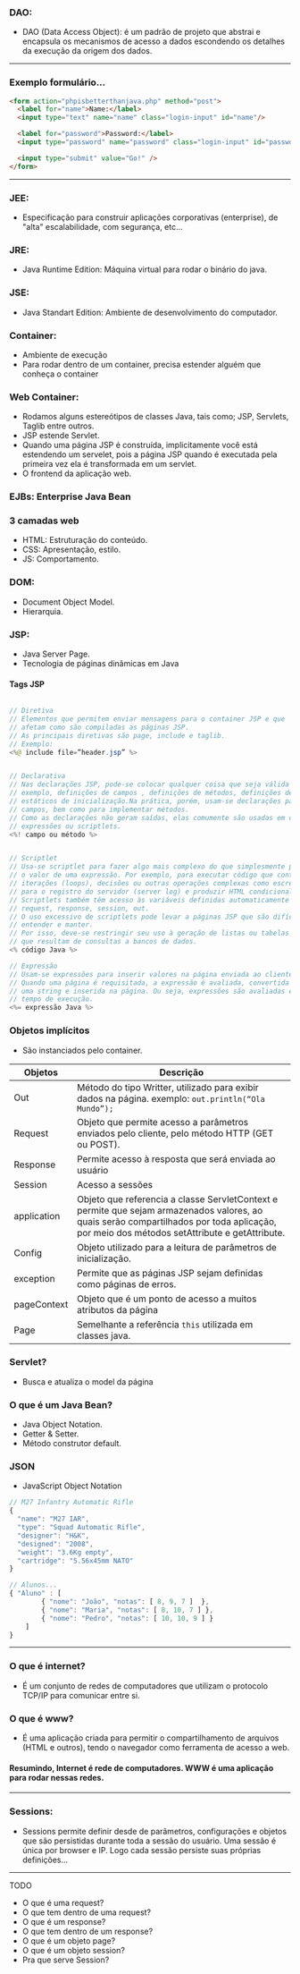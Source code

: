 ### DAO:
- DAO (Data Access Object): é um padrão de projeto que abstrai e encapsula os mecanismos de acesso a dados escondendo os detalhes da execução da origem dos dados.

---

### Exemplo formulário...

```html
<form action="phpisbetterthanjava.php" method="post">
  <label for="name">Name:</label>
  <input type="text" name="name" class="login-input" id="name"/>

  <label for="password">Password:</label>
  <input type="password" name="password" class="login-input" id="password" />

  <input type="submit" value="Go!" />
</form>
```


---

### JEE: 
- Especificação para construir aplicações corporativas (enterprise), de "alta" escalabilidade, com segurança, etc...

### JRE: 
- Java Runtime Edition:  Máquina virtual para rodar o binário do java.

### JSE: 
- Java Standart Edition: Ambiente de desenvolvimento do computador.

### Container:
- Ambiente de execução
- Para rodar dentro de um container, precisa estender alguém que conheça o container

### Web Container:
- Rodamos alguns estereótipos de classes Java, tais como; JSP, Servlets, Taglib entre outros.
- JSP estende Servlet.
- Quando uma página JSP é construída, implicitamente você está estendendo um servelet, pois a página JSP quando é executada pela primeira vez ela é transformada em um servlet.
- O frontend da aplicação web.

### EJBs: Enterprise Java Bean 

### 3 camadas web
- HTML: Estruturação do conteúdo.
- CSS: Apresentação, estilo.
- JS: Comportamento.

### DOM:
- Document Object Model.
- Hierarquia.

### JSP:
- Java Server Page.
- Tecnologia de páginas dinâmicas em Java

#### Tags JSP

```java

// Diretiva
// Elementos que permitem enviar mensagens para o container JSP e que 
// afetam como são compiladas as páginas JSP. 
// As principais diretivas são page, include e taglib.
// Exemplo:
<%@ include file=”header.jsp” %>


// Declarativa
// Nas declarações JSP, pode-se colocar qualquer coisa que seja válida pôr em uma classe. Por
// exemplo, definições de campos , definições de métodos, definições de classes internas, blocos
// estáticos de inicialização.Na prática, porém, usam-se declarações para declarar e inicializar
// campos, bem como para implementar métodos.
// Como as declarações não geram saídas, elas comumente são usadas em conjunto com
// expressões ou scriptlets.
<%! campo ou método %>


// Scriptlet
// Usa-se scriptlet para fazer algo mais complexo do que simplesmente produzir 
// o valor de uma expressão. Por exemplo, para executar código que contenha 
// iterações (loops), decisões ou outras operações complexas como escrever 
// para o registro do servidor (server log) e produzir HTML condicionalmente.
// Scriptlets também têm acesso às variáveis definidas automaticamente como 
// request, response, session, out.
// O uso excessivo de scriptlets pode levar a páginas JSP que são difíceis de 
// entender e manter.
// Por isso, deve-se restringir seu uso à geração de listas ou tabelas de dados 
// que resultam de consultas a bancos de dados.
<% código Java %>

// Expressão
// Usam-se expressões para inserir valores na página enviada ao cliente.
// Quando uma página é requisitada, a expressão é avaliada, convertida para 
// uma string e inserida na página. Ou seja, expressões são avaliadas em 
// tempo de execução.
<%= expressão Java %>

```

### Objetos implícitos
- São instanciados pelo container.

| Objetos                   | Descrição                                                           |
|--------------------------- | ------------------------------------------------------------- |
| Out                          | Método do tipo Writter, utilizado para exibir dados na página. exemplo: `out.println(“Ola Mundo”);`|
| Request                  | Objeto que permite acesso a parâmetros enviados pelo cliente, pelo método HTTP (GET ou POST). |
| Response               | Permite acesso à resposta que será enviada ao usuário |
| Session                  | Acesso a sessões |
| application | Objeto que referencia a classe ServletContext e permite que sejam armazenados valores, ao quais serão compartilhados por toda aplicação, por meio dos métodos setAttribute e getAttribute.|
| Config | Objeto utilizado para a leitura de parâmetros de inicialização.|
| exception | Permite que as páginas JSP sejam definidas como páginas de erros. |
| pageContext | Objeto que é um ponto de acesso a muitos atributos da página |
| Page | Semelhante a referência `this` utilizada em classes java. |

### Servlet?
- Busca e atualiza o model da página

### O que é um Java Bean?
- Java Object Notation.
- Getter & Setter.
- Método construtor default.

### JSON
- JavaScript Object Notation

```javascript
// M27 Infantry Automatic Rifle
{
  "name": "M27 IAR",
  "type": "Squad Automatic Rifle",
  "designer": "H&K",
  "designed": "2008",
  "weight": "3.6Kg empty",
  "cartridge": "5.56x45mm NATO"
}

// Alunos...
{ "Aluno" : [ 
        { "nome": "João", "notas": [ 8, 9, 7 ]  },
        { "nome": "Maria", "notas": [ 8, 10, 7 ] },
        { "nome": "Pedro", "notas": [ 10, 10, 9 ] } 
    ]
}
```

---

### O que é internet?
- É um conjunto de redes de computadores que utilizam o protocolo TCP/IP para comunicar entre si.

### O que é www?
- É uma aplicação criada para permitir o compartilhamento de arquivos (HTML e outros), tendo o  navegador como ferramenta de acesso a web.

#### Resumindo, Internet é rede de computadores. WWW é uma aplicação para rodar nessas redes.

---

### Sessions:
- Sessions permite definir desde de parâmetros, configurações e objetos que são persistidas durante toda a sessão do usuário. Uma sessão é única  por browser e IP. Logo cada sessão persiste suas próprias definições...

---
 TODO

* O que é uma request?
* O que tem dentro de uma request?
* O que é um response?
* O que tem dentro de um response?
* O que é um objeto page?
* O que é um objeto session?
* Pra que serve Session?


